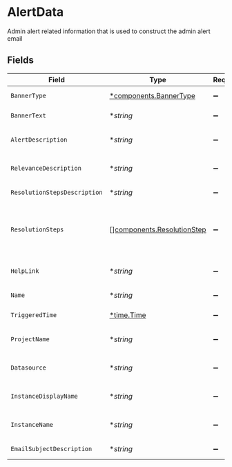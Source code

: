 # AlertData

Admin alert related information that is used to construct the admin alert email


## Fields

| Field                                                                                                    | Type                                                                                                     | Required                                                                                                 | Description                                                                                              |
| -------------------------------------------------------------------------------------------------------- | -------------------------------------------------------------------------------------------------------- | -------------------------------------------------------------------------------------------------------- | -------------------------------------------------------------------------------------------------------- |
| `BannerType`                                                                                             | [*components.BannerType](../../models/components/bannertype.md)                                          | :heavy_minus_sign:                                                                                       | Banner type to display for this alert                                                                    |
| `BannerText`                                                                                             | **string*                                                                                                | :heavy_minus_sign:                                                                                       | Text to display for the alert banner                                                                     |
| `AlertDescription`                                                                                       | **string*                                                                                                | :heavy_minus_sign:                                                                                       | Text for what happened section of an admin alert.                                                        |
| `RelevanceDescription`                                                                                   | **string*                                                                                                | :heavy_minus_sign:                                                                                       | Text for why this matters section of an admin alert.                                                     |
| `ResolutionStepsDescription`                                                                             | **string*                                                                                                | :heavy_minus_sign:                                                                                       | Text for to do section before actual steps.                                                              |
| `ResolutionSteps`                                                                                        | [][components.ResolutionStep](../../models/components/resolutionstep.md)                                 | :heavy_minus_sign:                                                                                       | Steps to take to resolve an alert which are optionally mapped to a link for instructions (e.g. help doc) |
| `HelpLink`                                                                                               | **string*                                                                                                | :heavy_minus_sign:                                                                                       | Help link for the alert that the admin can reference                                                     |
| `Name`                                                                                                   | **string*                                                                                                | :heavy_minus_sign:                                                                                       | The name of the admin alert                                                                              |
| `TriggeredTime`                                                                                          | [*time.Time](https://pkg.go.dev/time#Time)                                                               | :heavy_minus_sign:                                                                                       | The time that the alert was triggered                                                                    |
| `ProjectName`                                                                                            | **string*                                                                                                | :heavy_minus_sign:                                                                                       | Human readable name of the project instance                                                              |
| `Datasource`                                                                                             | **string*                                                                                                | :heavy_minus_sign:                                                                                       | Datasource that the alert is related to (possibly null)                                                  |
| `InstanceDisplayName`                                                                                    | **string*                                                                                                | :heavy_minus_sign:                                                                                       | datasource instance's user set display name                                                              |
| `InstanceName`                                                                                           | **string*                                                                                                | :heavy_minus_sign:                                                                                       | datasource instance's name e.g. confluence_0a0odwv                                                       |
| `EmailSubjectDescription`                                                                                | **string*                                                                                                | :heavy_minus_sign:                                                                                       | custom text in subject line                                                                              |